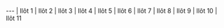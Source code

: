 
--- | Ilôt 1 | Ilôt 2 | Ilôt 3 | Ilôt 4 | Ilôt 5 | Ilôt 6 | Ilôt 7 | Ilôt 8 | Ilôt 9 | Ilôt 10 | Ilôt 11
